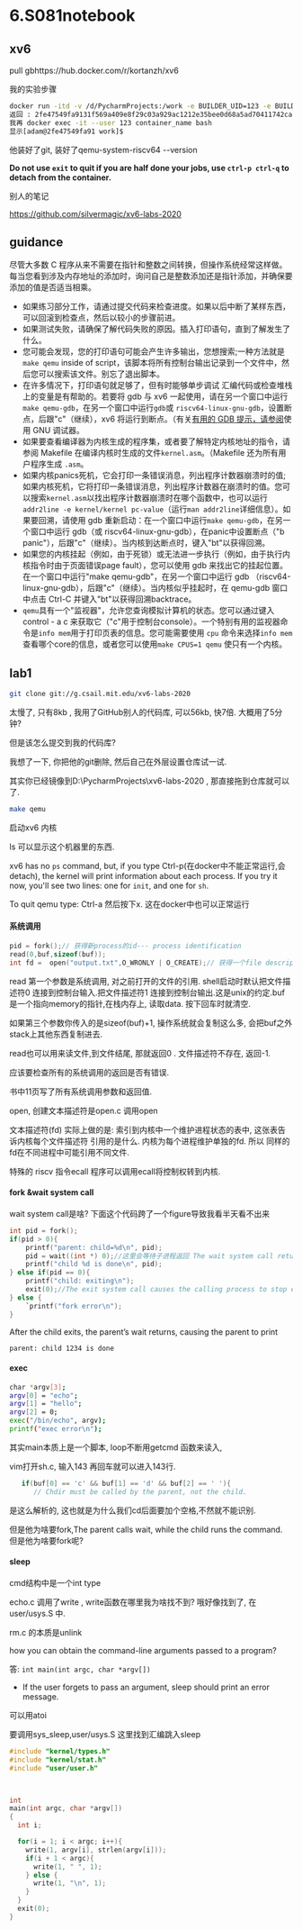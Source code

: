# 6.S081notebook

## xv6

pull  gbhttps://hub.docker.com/r/kortanzh/xv6

我的实验步骤

```bash
docker run -itd -v /d/PycharmProjects:/work -e BUILDER_UID=123 -e BUILDER_GID=456 --name container_name kortanzh/xv6 bash  
返回 : 2fe47549fa9131f569a409e8f29c03a929ac1212e35bee0d68a5ad70411742ca
我再 docker exec -it --user 123 container_name bash 
显示[adam@2fe47549fa91 work]$ 
```

他装好了git, 装好了qemu-system-riscv64 --version

**Do not use `exit` to quit if you are half done your jobs, use `ctrl-p ctrl-q` to detach from the container.**



别人的笔记

https://github.com/silvermagic/xv6-labs-2020



## guidance

尽管大多数 C 程序从来不需要在指针和整数之间转换，但操作系统经常这样做。每当您看到涉及内存地址的添加时，询问自己是整数添加还是指针添加，并确保要添加的值是否适当相乘。

- 如果练习部分工作，请通过提交代码来检查进度。如果以后中断了某样东西，可以回滚到检查点，然后以较小的步骤前进。
- 如果测试失败，请确保了解代码失败的原因。插入打印语句，直到了解发生了什么。
- 您可能会发现，您的打印语句可能会产生许多输出，您想搜索;一种方法就是 `make qemu` inside of script，该脚本将所有控制台输出记录到一个文件中，然后您可以搜索该文件。别忘了退出脚本。
- 在许多情况下，打印语句就足够了，但有时能够单步调试 汇编代码或检查堆栈上的变量是有帮助的。若要将 gdb 与 xv6 一起使用，请在另一个窗口中运行 `make qemu-gdb`，在另一个窗口中运行`gdb`或 `riscv64-linux-gnu-gdb`，设置断点，后跟"c"（继续），xv6 将运行到断点。（有关[有用的 GDB 提示，请参阅](https://pdos.csail.mit.edu/6.828/2019/lec/gdb_slides.pdf)使用 GNU 调试器。
- 如果要查看编译器为内核生成的程序集，或者要了解特定内核地址的指令，请参阅 Makefile 在编译内核时生成的文件`kernel.asm`。（Makefile 还为所有用户程序生成 `.asm`。
- 如果内核panics死机，它会打印一条错误消息，列出程序计数器崩溃时的值;如果内核死机，它将打印一条错误消息，列出程序计数器在崩溃时的值。您可以搜索`kernel.asm`以找出程序计数器崩溃时在哪个函数中，也可以运行`addr2line -e kernel/kernel pc-value`（运行`man addr2line`详细信息）。如果要回溯，请使用 gdb 重新启动：在一个窗口中运行`make qemu-gdb`，在另一个窗口中运行 gdb（或 riscv64-linux-gnu-gdb），在panic中设置断点（"b panic"），后跟"c"（继续）。当内核到达断点时，键入"bt"以获得回溯。
- 如果您的内核挂起（例如，由于死锁）或无法进一步执行（例如，由于执行内核指令时由于页面错误page fault），您可以使用 gdb 来找出它的挂起位置。在一个窗口中运行"make qemu-gdb"，在另一个窗口中运行 gdb （riscv64-linux-gnu-gdb），后跟"c"（继续）。当内核似乎挂起时，在 qemu-gdb 窗口中点击 Ctrl-C 并键入"bt"以获得回溯backtrace。
- `qemu`具有一个"监视器"，允许您查询模拟计算机的状态。您可以通过键入 control - a c 来获取它（"c"用于控制台console）。一个特别有用的监视器命令是`info mem`用于打印页表的信息。您可能需要使用 `cpu` 命令来选择`info mem`查看哪个core的信息，或者您可以使用`make CPUS=1 qemu` 使只有一个内核。



## lab1

```bash
git clone git://g.csail.mit.edu/xv6-labs-2020
```

太慢了, 只有8kb , 我用了GitHub别人的代码库, 可以56kb, 快7倍. 大概用了5分钟?  

但是该怎么提交到我的代码库? 

我想了一下, 你把他的git删除, 然后自己在外层设置仓库试一试. 

其实你已经镜像到D:\PycharmProjects\xv6-labs-2020 , 那直接拖到仓库就可以了.

```bash
make qemu
```

启动xv6 内核

ls 可以显示这个机器里的东西.

xv6 has no `ps` command, but, if you type Ctrl-p(在docker中不能正常运行,会detach), the kernel will print information about each process. If you try it now, you'll see two lines: one for `init`, and one for `sh`.

To quit qemu type: Ctrl-a 然后按下x.  这在docker中也可以正常运行  

#### 系统调用

```c
pid = fork();// 获得新process的id--- process identification
read(0,buf,sizeof(buf));
int fd =  open("output.txt",O_WRONLY | O_CREATE);// 获得一个file descripter告诉内核创建一个文件,  然后写入,返回fd
```

read 第一个参数是系统调用, 对之前打开的文件的引用. shell启动时默认把文件描述符0 连接到控制台输入.把文件描述符1 连接到控制台输出.这是unix的约定.buf 是一个指向memory的指针,在栈内存上, 读取data. 按下回车时就清空. 

如果第三个参数你传入的是sizeof(buf)+1, 操作系统就会复制这么多, 会把buf之外stack上其他东西复制进去.

read也可以用来读文件,到文件结尾, 那就返回0 . 文件描述符不存在, 返回-1.

应该要检查所有的系统调用的返回是否有错误.

书中11页写了所有系统调用参数和返回值.

open, 创建文本描述符是open.c 调用open 

文本描述符(fd) 实际上做的是: 索引到内核中一个维护进程状态的表中, 这张表告诉内核每个文件描述符 引用的是什么.  内核为每个进程维护单独的fd. 所以 同样的fd在不同进程中可能引用不同文件.



特殊的 riscv 指令ecall  程序可以调用ecall将控制权转到内核.





#### fork &wait system call

wait system call是啥? 下面这个代码跨了一个figure导致我看半天看不出来

```c
int pid = fork();
if(pid > 0){
	printf("parent: child=%d\n", pid);
    pid = wait((int *) 0);//这里会等待子进程返回 The wait system call returns the PID of an exited (or killed) child of the current process and copies the exit status of the child to the address passed to wait; if none of the caller’s children has exited, 就等 one to do so. If the caller没子process, wait立刻返回-1. If the parent不关心the exit status of a child, it can pass a 0 address to wait.
	printf("child %d is done\n", pid);
} else if(pid == 0){
	printf("child: exiting\n");
	exit(0);//The exit system call causes the calling process to stop executing and to release resources such as memory and open files. Exit takes an integer status argument, conventionally 0 to indicate success and 1 to indicate failure.
} else {
	`printf("fork error\n");
}
```

After the child exits, the parent’s wait returns, causing the parent to print 

`parent: child 1234 is done`

#### exec

```bash
char *argv[3];
argv[0] = "echo";
argv[1] = "hello";
argv[2] = 0;
exec("/bin/echo", argv);
printf("exec error\n");
```

其实main本质上是一个脚本, loop不断用getcmd 函数来读入,   

vim打开sh.c, 输入143 再回车就可以进入143行. 

```c
   if(buf[0] == 'c' && buf[1] == 'd' && buf[2] == ' '){
      // Chdir must be called by the parent, not the child.
```

是这么解析的, 这也就是为什么我们cd后面要加个空格,不然就不能识别.

但是他为啥要fork,The parent calls wait, while the child runs the command. 但是他为啥要fork呢?

#### sleep

cmd结构中是一个int type

echo.c 调用了write , write函数在哪里我为啥找不到? 哦好像找到了, 在user/usys.S 中.

rm.c 的本质是unlink

how you can obtain the command-line arguments passed to a program?

答: `int main(int argc, char *argv[])`

- If the user forgets to pass an argument, sleep should print an error message.

可以用atoi

要调用sys_sleep,user/usys.S 这里找到汇编跳入sleep



```c
#include "kernel/types.h"
#include "kernel/stat.h"
#include "user/user.h"



int
main(int argc, char *argv[])
{
  int i;

  for(i = 1; i < argc; i++){
    write(1, argv[i], strlen(argv[i]));
    if(i + 1 < argc){
      write(1, " ", 1);
    } else {
      write(1, "\n", 1);
    }
  }
  exit(0);
}



```

